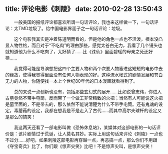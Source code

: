 title: 评论电影《刺陵》
date: 2010-02-28 13:50:43
---

 　　一般美国的报纸评论都喜欢所谓一句话评论，我也来这样做一下，一句话评论：太TMD垃圾了。给中国电影界面子之一句话评论：垃圾。

  　　这个电影我其实是冲着陈道明而看的，但是他的角色一点也不活泼，根本没凸显人物性格，而且对于“不吃肉”的理由那些，感觉太苍白无力，我看了几个镜头也就知道他为什么不吃肉了，太好猜了……比《诛仙》里面碧瑶的母亲之死还好猜……

 　　我觉得可能是导演想把这四个主要人物和两个次要人物塞进这短短的电影中去的缘故，使得我觉得里面没有任何人物表现的好。这种流水帐式的剧情发展和苍白无力的人物，你随便找一本上个世纪80年代的日本漫画就看得到了。

 　　总的来说一点创新也没有，包括那些玄幻式的展开……比如说曾志伟，你进入古墓竟然不带手电筒，反而带了一个做工非常精致的火把；当然有人可能说这火把是墓里面的，不是带去的，那么依然不能说清楚为什么不带手电筒。还有鬼魂的设定，毒蘑菇的设定，我都在想我是不是走入了古代……而其中高尔夫球杆的设定又是那么的搞笑！

 　　我这两天还看了一部电影叫做《恐怖休息站》，某媒体对这部电影的一句话评价是：该片剧情过于荒诞，让人莫名其妙。实际上用这句话来评论《刺陵》一点也不过分……好吧，如果刺陵这部电影再穿越一点，再恶搞一点，那么你们不用跟《夺宝奇兵》比了，你们跟《惊声尖笑》比吧！不是惊声尖叫，是惊声尖笑！